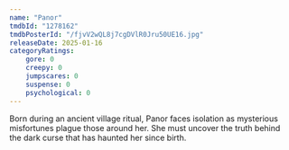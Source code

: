 ```yaml
---
name: "Panor"
tmdbId: "1278162"
tmdbPosterId: "/fjvV2wQL8j7cgDVlR0Jru50UE16.jpg"
releaseDate: 2025-01-16
categoryRatings:
    gore: 0
    creepy: 0
    jumpscares: 0
    suspense: 0
    psychological: 0
---
```

Born during an ancient village ritual, Panor faces isolation as mysterious misfortunes plague those around her. She must uncover the truth behind the dark curse that has haunted her since birth.
